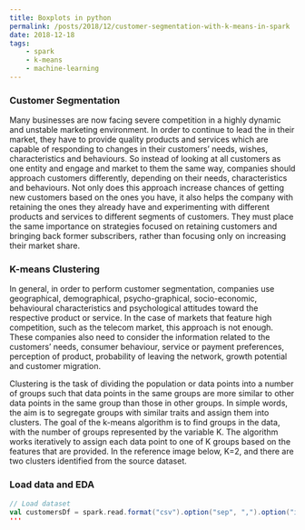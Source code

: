 ```yaml
---
title: Boxplots in python
permalink: /posts/2018/12/customer-segmentation-with-k-means-in-spark
date: 2018-12-18
tags:
    - spark
    - k-means
    - machine-learning
---
```


### Customer Segmentation
Many businesses are now facing severe competition in a highly dynamic and unstable marketing environment. In order to continue to lead the in their market, they have to provide quality products and services which are capable of responding  to changes in their customers’ needs, wishes, characteristics and behaviours. So instead of looking at all customers as one entity and engage and market to them the same way, companies should approach customers differently, depending on their needs, characteristics and behaviours. Not only does this approach increase chances of getting new customers based on the ones you have, it also helps the company with retaining the ones they already have and experimenting with different products and services to different segments of customers. They must place the same importance on strategies focused on retaining customers and bringing back former subscribers, rather than focusing only on  increasing their market share.

### K-means Clustering
In general, in order to perform customer segmentation, companies use geographical, demographical, psycho-graphical, socio-economic, behavioural characteristics and psychological attitudes toward the respective product or service. In the case of markets that feature high competition, such as the telecom market, this approach is not enough. These companies also need to consider the information related to the customers’ needs, consumer behaviour, service or payment preferences, perception of product, probability of leaving the network, growth potential and customer migration.

Clustering is the task of dividing the population or data points into a number of groups such that data points in the same groups are more similar to other data points in the same group than those in other groups. In simple words, the aim is to segregate groups with similar traits and assign them into clusters. The goal of the k-means algorithm is to find groups in the data, with the number of groups represented by the variable K. The algorithm works iteratively to assign each data point to one of K groups based on the features that are provided. In the reference image below, K=2, and there are two clusters identified from the source dataset.

### Load data and EDA
```scala
// Load dataset
val customersDf = spark.read.format("csv").option("sep", ",").option("inferSchema", "true").option("header", "true").load("file://///Users/khumbokaunda/Desktop/BIGDATA/DATASETS/Telco-Customer-Churn.csv").cache()
'''
